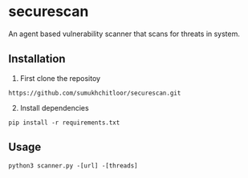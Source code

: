 # securescan
An agent based vulnerability scanner that scans for threats in system.

## Installation

1. First clone the repositoy

```
https://github.com/sumukhchitloor/securescan.git
```

2. Install dependencies

```
pip install -r requirements.txt
```

## Usage

``` 
python3 scanner.py -[url] -[threads]
```
